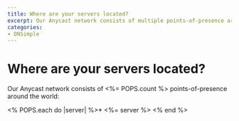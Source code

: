 ```yaml
---
title: Where are your servers located?
excerpt: Our Anycast network consists of multiple points-of-presence around the world.
categories:
- DNSimple
---
```


# Where are your servers located?

Our Anycast network consists of <%= POPS.count %> points-of-presence around the world:

<% POPS.each do |server| %>* <%= server %>
<% end %>
